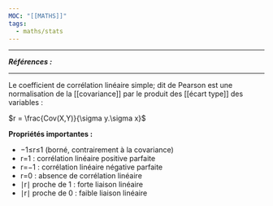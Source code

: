 ```yaml
---
MOC: "[[MATHS]]"
tags:
  - maths/stats
---
```


---
***Références :***

---

Le coefficient de corrélation linéaire simple; dit de Pearson est une normalisation de la [[covariance]] par le produit des [[écart type]] des variables : 

$r =  \frac{Cov(X,Y)}{\sigma y.\sigma x}$

**Propriétés importantes :**

- −1≤r≤1 (borné, contrairement à la covariance)
- r=1 : corrélation linéaire positive parfaite
- r=−1 : corrélation linéaire négative parfaite
- r=0 : absence de corrélation linéaire
- ∣r∣ proche de 1 : forte liaison linéaire
- ∣r∣ proche de 0 : faible liaison linéaire
